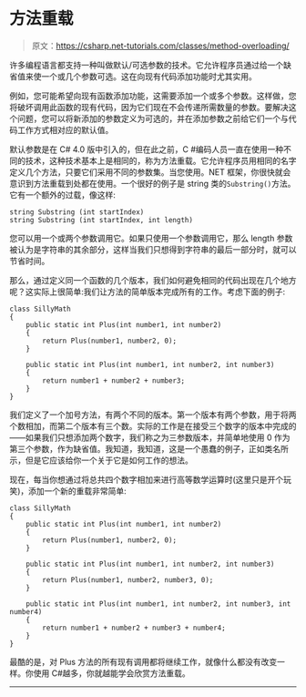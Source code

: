 # 方法重载

> 原文：<https://csharp.net-tutorials.com/classes/method-overloading/>

许多编程语言都支持一种叫做默认/可选参数的技术。它允许程序员通过给一个缺省值来使一个或几个参数可选。这在向现有代码添加功能时尤其实用。

例如，您可能希望向现有函数添加功能，这需要添加一个或多个参数。这样做，您将破坏调用此函数的现有代码，因为它们现在不会传递所需数量的参数。要解决这个问题，您可以将新添加的参数定义为可选的，并在添加参数之前给它们一个与代码工作方式相对应的默认值。

默认参数是在 C# 4.0 版中引入的，但在此之前，C #编码人员一直在使用一种不同的技术，这种技术基本上是相同的，称为方法重载。它允许程序员用相同的名字定义几个方法，只要它们采用不同的参数集。当您使用。NET 框架，你很快就会意识到方法重载到处都在使用。一个很好的例子是 string 类的`Substring()`方法。它有一个额外的过载，像这样:

```
string Substring (int startIndex)
string Substring (int startIndex, int length)
```

您可以用一个或两个参数调用它。如果只使用一个参数调用它，那么 length 参数被认为是字符串的其余部分，这样当我们只想得到字符串的最后一部分时，就可以节省时间。

那么，通过定义同一个函数的几个版本，我们如何避免相同的代码出现在几个地方呢？这实际上很简单:我们让方法的简单版本完成所有的工作。考虑下面的例子:

<input type="hidden" name="IL_IN_ARTICLE">

```
class SillyMath
{
    public static int Plus(int number1, int number2)
    {
        return Plus(number1, number2, 0);
    }

    public static int Plus(int number1, int number2, int number3)
    {
        return number1 + number2 + number3;
    }
}
```

我们定义了一个加号方法，有两个不同的版本。第一个版本有两个参数，用于将两个数相加，而第二个版本有三个数。实际的工作是在接受三个数字的版本中完成的——如果我们只想添加两个数字，我们称之为三参数版本，并简单地使用 0 作为第三个参数，作为缺省值。我知道，我知道，这是一个愚蠢的例子，正如类名所示，但是它应该给你一个关于它是如何工作的想法。

现在，每当你想通过将总共四个数字相加来进行高等数学运算时(这里只是开个玩笑)，添加一个新的重载非常简单:

```
class SillyMath
{
    public static int Plus(int number1, int number2)
    {
        return Plus(number1, number2, 0);
    }

    public static int Plus(int number1, int number2, int number3)
    {
        return Plus(number1, number2, number3, 0);
    }

    public static int Plus(int number1, int number2, int number3, int number4)
    {
        return number1 + number2 + number3 + number4;
    }
}
```

最酷的是，对 Plus 方法的所有现有调用都将继续工作，就像什么都没有改变一样。你使用 C#越多，你就越能学会欣赏方法重载。

* * *
